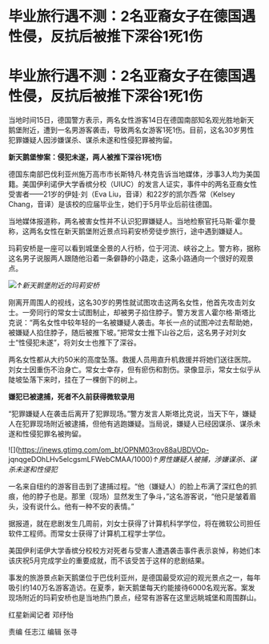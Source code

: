 # 毕业旅行遇不测：2名亚裔女子在德国遇性侵，反抗后被推下深谷1死1伤

# 毕业旅行遇不测：2名亚裔女子在德国遇性侵，反抗后被推下深谷1死1伤

当地时间15日，德国警方表示，两名女性游客14日在德国南部知名观光胜地新天鹅堡附近，遭到一名男游客袭击，导致两名女游客1死1伤。目前，这名30岁男性犯罪嫌疑人因涉嫌谋杀、谋杀未遂和性侵犯罪被拘留。

**新天鹅堡惨案：侵犯未遂，两人被推下深谷1死1伤**

德国东南部巴伐利亚州施万高市市长斯特凡·林克告诉当地媒体，涉事3人均为美国籍。美国伊利诺伊大学香槟分校（UIUC）的发言人证实，事件中的两名亚裔女性受害者——21岁的伊娃·刘（Eva
Liu，音译）和22岁的凯尔西·常（Kelsey Chang，音译）是该校的应届毕业生，她们于5月毕业后前往德国。

当地媒体报道称，两名被害女性并不认识犯罪嫌疑人。当地检察官托马斯·霍尔曼称，这两名女性在新天鹅堡附近景点玛莉安桥旁徒步旅行，途中遇到嫌疑人。

玛莉安桥是一座可以看到城堡全景的人行桥，位于河流、峡谷之上。警方称，据称这名男子说服两人跟随他沿着一条僻静的小路走，这条小路通向一个很好的观景点。

![](https://inews.gtimg.com/om_bt/OETqADChY2-1AptfbXmQJHulHBk2PRlx1eIvmPEHUPRAcAA/1000)_↑新天鹅堡附近的玛莉安桥_

刚离开周围人的视线，这名30岁的男性就试图攻击这两名女性，他首先攻击刘女士。一旁同行的常女士试图制止，却被男子掐住脖子。警方发言人霍尔格·斯塔比克说：“两名女性中较年轻的一名被嫌疑人袭击。年长一点的试图冲过去帮助她，被嫌疑人掐住脖子，随后被推下坡。”把常女士推下山谷之后，这名男子对刘女士“性侵犯未遂”，将刘女士也推下了深谷。

两名女性都从大约50米的高度坠落。救援人员用直升机救援并将她们送往医院。刘女士因重伤不治身亡。常女士幸存，但有瘀伤和割伤。录像显示，常女士似乎从陡坡坠落下来时，挂在了一棵倒下的树上。

**嫌犯已被逮捕，死者不久前获得微软录用**

“犯罪嫌疑人在袭击后离开了犯罪现场。”警方发言人斯塔比克说，当天下午，嫌疑人在犯罪现场附近被逮捕，但他有逃跑嫌疑。当局说，嫌疑人已经因谋杀、谋杀未遂和性侵犯罪名被拘留。

![](https://inews.gtimg.com/om_bt/OPNM03rov88aUBDVOp-
jqnqgeDOhLHv5elcgsmLFWebCMAA/1000)_↑男性嫌疑人被捕，涉嫌谋杀、谋杀未遂和性侵犯_

一名来自纽约的游客目击到了逮捕过程。“他（嫌疑人）的脸上布满了深红色的抓痕，他的脖子也是。那里（现场）显然发生了争斗，”这名游客说，“他只是皱着眉头，没有说什么。他有一种不安的表情。”

据报道，就在悲剧发生几周前，刘女士获得了计算机科学学位，将在微软公司担任软件工程师。而常女士获得了计算机工程学士学位。

美国伊利诺伊大学香槟分校校方对死者与受害人遭遇袭击事件表示哀悼，称她们本该庆祝5月完成学业的重要成就，而不该受苦于这样的悲剧结果。

事发的旅游景点新天鹅堡位于巴伐利亚州，是德国最受欢迎的观光景点之一，每年吸引约140万名游客造访。在夏季，新天鹅堡每天约能接待6000名观光客。案发现场附近的玛莉安桥也是当地热门景点，经常有游客在这里远眺城堡和周围群山。

红星新闻记者 邓纾怡

责编 任志江 编辑 张寻

